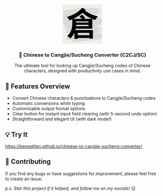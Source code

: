 <div align="center">
  <img src="favicon.ico" width="128" height="128" />
  <h3>🔄 Chinese to Cangjie/Sucheng Converter (C2CJ/SC)</h3>
  <p>The ultimate tool for looking up Cangjie/Sucheng codes of Chinese characters, designed with productivity use cases in mind.</p>
</div>

## :rocket: Features Overview

* Convert Chinese characters & punctuations to Cangjie/Sucheng codes
* Automatic conversions while typing
* Customizable output format options
* Clear button for instant input field clearing (with 5-second undo option)
* Straightforward and elegant UI (with dark mode!)

## :bulb: Try It

<https://kennethkn.github.io/chinese-to-cangjie-sucheng-converter/>

## :handshake: Contributing

If you find any bugs or have suggestions for improvement, please feel free to create an issue.

 *p.s. Star this project if it helped, and follow me on my socials!* 😉
